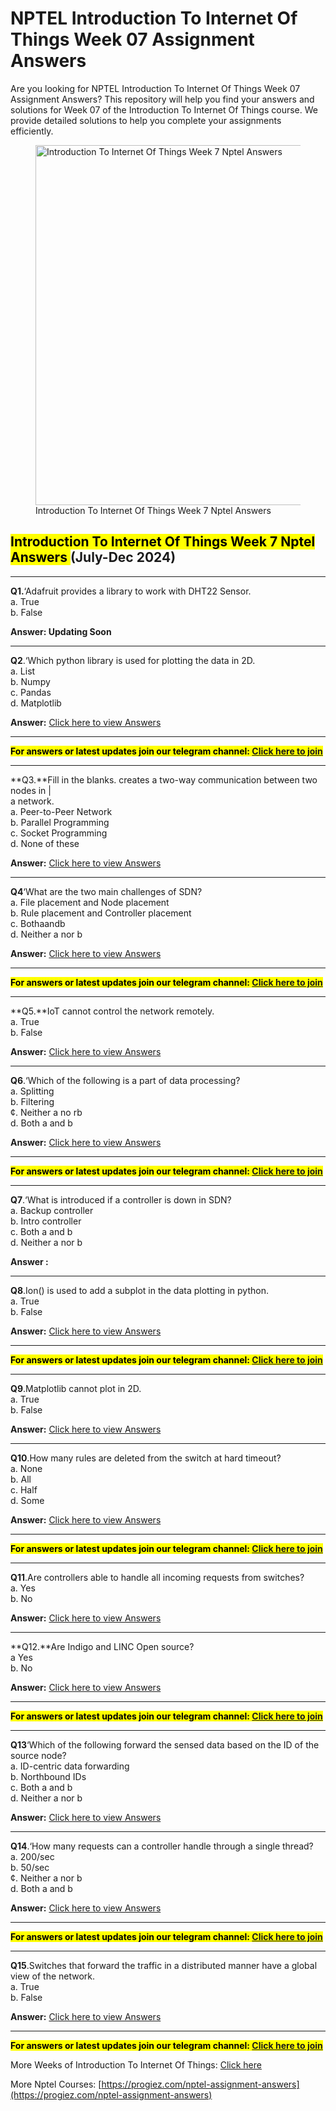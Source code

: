 # NPTEL Introduction To Internet Of Things Week 07 Assignment Answers

Are you looking for NPTEL Introduction To Internet Of Things Week 07 Assignment Answers? This repository will help you find your answers and solutions for Week 07 of the Introduction To Internet Of Things course. We provide detailed solutions to help you complete your assignments efficiently.



<figure class="aligncenter size-large is-resized"><img decoding="async" width="1024" height="576" src="https://progiez.com/wp-content/uploads/2024/09/Introduction-To-Internet-Of-Things-Nptel-Week-7-Assignment-Answer-and-solution-Swayam-Platform-image-1024x576.webp" alt="Introduction To Internet Of Things Week 7 Nptel Answers" class="wp-image-13609" title="Introduction To Internet Of Things Week 7 Nptel Answers 1" srcset="https://progiez.com/wp-content/uploads/2024/09/Introduction-To-Internet-Of-Things-Nptel-Week-7-Assignment-Answer-and-solution-Swayam-Platform-image-1024x576.webp 1024w, https://progiez.com/wp-content/uploads/2024/09/Introduction-To-Internet-Of-Things-Nptel-Week-7-Assignment-Answer-and-solution-Swayam-Platform-image-300x169.webp 300w, https://progiez.com/wp-content/uploads/2024/09/Introduction-To-Internet-Of-Things-Nptel-Week-7-Assignment-Answer-and-solution-Swayam-Platform-image-768x432.webp 768w, https://progiez.com/wp-content/uploads/2024/09/Introduction-To-Internet-Of-Things-Nptel-Week-7-Assignment-Answer-and-solution-Swayam-Platform-image.webp 1280w" sizes="(max-width: 1024px) 100vw, 1024px"><figcaption class="wp-element-caption">Introduction To Internet Of Things Week 7 Nptel Answers</figcaption></figure>

## **<mark class="has-inline-color has-vivid-red-color"><span class="stk-highlight">Introduction To Internet Of Things Week 7 Nptel Answers<span> </span></span></mark>(July-Dec 2024)**

* * *

**Q1.**‘Adafruit provides a library to work with DHT22 Sensor.  
a. True  
b. False

**Answer: Updating Soon**

* * *

**Q2**.‘Which python library is used for plotting the data in 2D.  
a. List  
b. Numpy  
c. Pandas  
d. Matplotlib

**Answer:** [Click here to view Answers](https://progiez.com/programming-in-modern-c-week-7-assignment-answers)

* * *

**<mark class="has-inline-color has-vivid-red-color">For answers or latest updates join our telegram channel:<span> </span><a href="https://telegram.me/nptel_assignments" target="_blank" rel="noreferrer noopener">Click here to join</a></mark>**

* * *

**Q3.**Fill in the blanks. creates a two-way communication between two nodes in |  
a network.   
a. Peer-to-Peer Network   
b. Parallel Programming   
c. Socket Programming   
d. None of these 

**Answer:** [Click here to view Answers](https://progiez.com/programming-in-modern-c-week-7-assignment-answers)

* * *

**Q4**‘What are the two main challenges of SDN?  
a. File placement and Node placement  
b. Rule placement and Controller placement  
c. Bothaandb  
d. Neither a nor b

**Answer:** [Click here to view Answers](https://progiez.com/programming-in-modern-c-week-7-assignment-answers)

* * *

**<mark class="has-inline-color has-vivid-red-color">For answers or latest updates join our telegram channel:<span> </span><a href="https://telegram.me/nptel_assignments" target="_blank" rel="noreferrer noopener">Click here to join</a></mark>**

* * *

**Q5.**IoT cannot control the network remotely.  
a. True  
b. False

**Answer:** [Click here to view Answers](https://progiez.com/programming-in-modern-c-week-7-assignment-answers)

* * *

**Q6**.‘Which of the following is a part of data processing?   
a. Splitting   
b. Filtering   
¢. Neither a no rb   
d. Both a and b 

**Answer:** [Click here to view Answers](https://progiez.com/programming-in-modern-c-week-7-assignment-answers)

* * *

**<mark class="has-inline-color has-vivid-red-color">For answers or latest updates join our telegram channel:<span> </span><a href="https://telegram.me/nptel_assignments" target="_blank" rel="noreferrer noopener">Click here to join</a></mark>**

* * *

**Q7**.‘What is introduced if a controller is down in SDN?  
a. Backup controller  
b. Intro controller  
c. Both a and b  
d. Neither a nor b

**Answer :**

* * *

**Q8**.Ion() is used to add a subplot in the data plotting in python.  
a. True  
b. False

**Answer:** [Click here to view Answers](https://progiez.com/programming-in-modern-c-week-7-assignment-answers)

* * *

**<mark class="has-inline-color has-vivid-red-color">For answers or latest updates join our telegram channel:<span> </span><a href="https://telegram.me/nptel_assignments" target="_blank" rel="noreferrer noopener">Click here to join</a></mark>**

* * *

**Q9**.Matplotlib cannot plot in 2D.  
a. True  
b. False

**Answer:** [Click here to view Answers](https://progiez.com/programming-in-modern-c-week-7-assignment-answers)

* * *

**Q10**.How many rules are deleted from the switch at hard timeout?  
a. None  
b. All  
c. Half  
d. Some

**Answer:** [Click here to view Answers](https://progiez.com/programming-in-modern-c-week-7-assignment-answers)

* * *

**<mark class="has-inline-color has-vivid-red-color">For answers or latest updates join our telegram channel:<span> </span><a href="https://telegram.me/nptel_assignments" target="_blank" rel="noreferrer noopener">Click here to join</a></mark>**

* * *

**Q11**.Are controllers able to handle all incoming requests from switches?  
a. Yes  
b. No

**Answer:** [Click here to view Answers](https://progiez.com/programming-in-modern-c-week-7-assignment-answers)

* * *

**Q12.**Are Indigo and LINC Open source?   
a Yes   
b. No

**Answer:** [Click here to view Answers](https://progiez.com/programming-in-modern-c-week-7-assignment-answers)

* * *

**<mark class="has-inline-color has-vivid-red-color">For answers or latest updates join our telegram channel:<span> </span><a href="https://telegram.me/nptel_assignments" target="_blank" rel="noreferrer noopener">Click here to join</a></mark>**

* * *

**Q13**‘Which of the following forward the sensed data based on the ID of the source node?  
a. ID-centric data forwarding   
b. Northbound IDs   
c. Both a and b  
 d. Neither a nor b

**Answer:** [Click here to view Answers](https://progiez.com/programming-in-modern-c-week-7-assignment-answers)

* * *

**Q14**.‘How many requests can a controller handle through a single thread?  
a. 200/sec  
b. 50/sec  
¢. Neither a nor b  
d. Both a and b

**Answer:** [Click here to view Answers](https://progiez.com/programming-in-modern-c-week-7-assignment-answers)

* * *

**<mark class="has-inline-color has-vivid-red-color">For answers or latest updates join our telegram channel:<span> </span><a href="https://telegram.me/nptel_assignments" target="_blank" rel="noreferrer noopener">Click here to join</a></mark>**

* * *

**Q15**.Switches that forward the traffic in a distributed manner have a global view of the network.  
a. True  
b. False

**Answer:** [Click here to view Answers](https://progiez.com/programming-in-modern-c-week-7-assignment-answers)

* * *

**<mark class="has-inline-color has-vivid-red-color">For answers or latest updates join our telegram channel:<span> </span><a href="https://telegram.me/nptel_assignments" target="_blank" rel="noreferrer noopener">Click here to join</a></mark>**

More Weeks of Introduction To Internet Of Things: [Click here](https://progiez.com/nptel-assignment-answers/iot-nptel-answers)

More Nptel Courses: [https://progiez.com/nptel-assignment-answers](https://progiez.com/nptel-assignment-answers)
